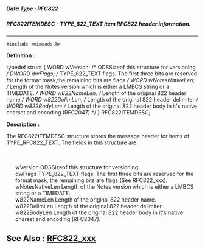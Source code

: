 ##### Data Type : RFC822
##### RFC822ITEMDESC - TYPE_822_TEXT item RFC822 header information.
---
```
#include <mimeods.h>
```

**Definition :**

typedef struct {
 WORD wVersion;  /* ODSSizeof this structure for versioning */
 DWORD dwFlags;  /* TYPE_822_TEXT flags.  The first three bits
        are reserved for the format mask,the remaining bits are flags */
 WORD wNotesNativeLen; /* Length of the Notes version which is either
        a LMBCS string or a TIMEDATE. */
 WORD w822NameLen; /* Length of the original 822 header name */
 WORD w822DelimLen; /* Length of the original 822 header delimiter */
	WORD w822BodyLen; /* Length of the original 822 header body in
        it's native charset and encoding (RFC2047) */
} RFC822ITEMDESC;

**Description :**

The RFC822ITEMDESC structure stores the message header for items of TYPE_RFC822_TEXT.  The fields in this structure are:
<ul><br>
<br>
wVersion		ODSSizeof this structure for versioning.<br>
dwFlags		TYPE_822_TEXT flags.  The first three bits are reserved for the format mask, the remaining bits are flags (See RFC822_xxx). <br>
wNotesNativeLen	Length of the Notes version which is either a LMBCS string or a TIMEDATE.<br>
w822NameLen	Length of the original 822 header name.<br>
w822DelimLen	Length of the original 822 header delimiter.<br>
w822BodyLen	Length of the original 822 header body in it's native charset and encoding (RFC2047).</ul>



**See Also :**
[RFC822_xxx](/domino-c-api-docs/reference/Symb/RFC822_xxx)
---
